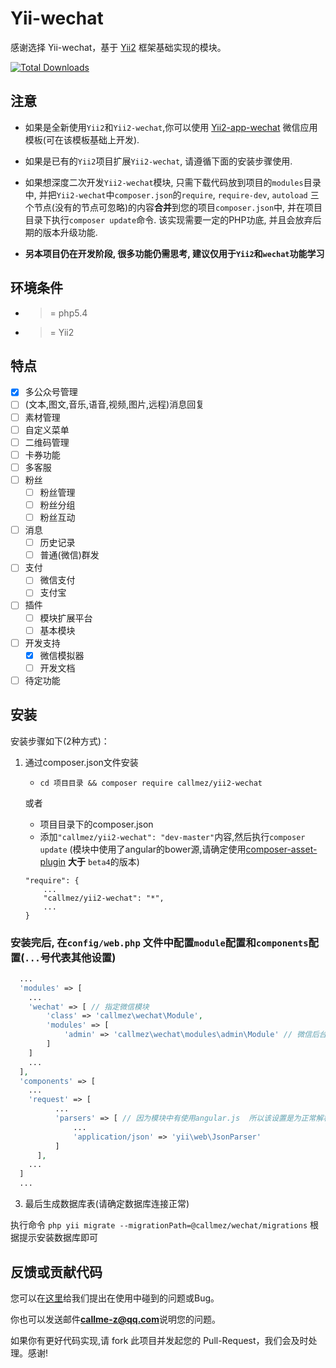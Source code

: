 
Yii-wechat
==========

感谢选择 Yii-wechat，基于 [Yii2](https://github.com/yiisoft/yii2) 框架基础实现的模块。

[![Total Downloads](https://poser.pugx.org/overtrue/wechat/downloads)](https://packagist.org/packages/overtrue/wechat)

注意
----
  - 如果是全新使用`Yii2`和`Yii2-wechat`,你可以使用 [Yii2-app-wechat](https://github.com/callmez/yii2-app-wechat) 微信应用模板(可在该模板基础上开发).
  - 如果是已有的`Yii2`项目扩展`Yii2-wechat`, 请遵循下面的安装步骤使用.
  - 如果想深度二次开发`Yii2-wechat`模块, 只需下载代码放到项目的`modules`目录中, 并把`Yii2-wechat`中`composer.json`的`require`, `require-dev`, `autoload` 三个节点(没有的节点可忽略)的内容**合并**到您的项目`composer.json`中, 并在项目目录下执行`composer update`命令. 该实现需要一定的PHP功底, 并且会放弃后期的版本升级功能.
  
  
  - **另本项目仍在开发阶段, 很多功能仍需思考, 建议仅用于`Yii2`和`wechat`功能学习**
  

环境条件
-------

- >= php5.4
- >= Yii2

特点
----
  - [x] 多公众号管理
  - [ ] (文本,图文,音乐,语音,视频,图片,远程)消息回复
  - [ ] 素材管理
  - [ ] 自定义菜单
  - [ ] 二维码管理
  - [ ] 卡券功能
  - [ ] 多客服
  - [ ] 粉丝
    - [ ] 粉丝管理
    - [ ] 粉丝分组
    - [ ] 粉丝互动
  - [ ] 消息
    - [ ] 历史记录
    - [ ] 普通(微信)群发
  - [ ] 支付
    - [ ] 微信支付
    - [ ] 支付宝
  - [ ] 插件
    - [ ] 模块扩展平台
    - [ ] 基本模块
  - [ ] 开发支持
    - [x] 微信模拟器
    - [ ] 开发文档
  - [ ] 待定功能

安装
---

安装步骤如下(2种方式)：

1. 通过composer.json文件安装
   - `cd 项目目录 && composer require callmez/yii2-wechat`

   或者

   - 项目目录下的composer.json
   - 添加`"callmez/yii2-wechat": "dev-master"`内容,然后执行`composer update` (模块中使用了angular的bower源,请确定使用[composer-asset-plugin](https://github.com/francoispluchino/composer-asset-plugin) **大于** `beta4`的版本)
    ```
    "require": {
        ...
        "callmez/yii2-wechat": "*",
        ...
    }
    ```
    
### 安装完后, 在`config/web.php` 文件中配置`module`配置和`components`配置(`...`号代表其他设置)

```php
  ...
  'modules' => [
    ...
    'wechat' => [ // 指定微信模块
        'class' => 'callmez\wechat\Module',
        'modules' => [
            'admin' => 'callmez\wechat\modules\admin\Module' // 微信后台管理模块
        ]
    ]
    ...
  ],
  'components' => [
    ...
    'request' => [
          ...
          'parsers' => [ // 因为模块中有使用angular.js  所以该设置是为正常解析angular提交post数据
              ...
              'application/json' => 'yii\web\JsonParser'
          ]
      ],
    ...
  ]
  ...
```

3. 最后生成数据库表(请确定数据库连接正常)

  执行命令 `php yii migrate --migrationPath=@callmez/wechat/migrations` 根据提示安装数据库即可

反馈或贡献代码
------------
您可以在[这里](https://github.com/callmez/yii2-wechat/issues)给我们提出在使用中碰到的问题或Bug。

你也可以发送邮件**callme-z@qq.com**说明您的问题。

如果你有更好代码实现,请 fork 此项目并发起您的 Pull-Request，我们会及时处理。感谢!
